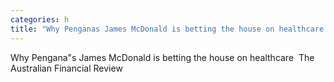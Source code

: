 ```yaml
---
categories: h
title: "Why Penganas James McDonald is betting the house on healthcare  The Australian Financial Review"
---
```

Why Pengana"s James McDonald is betting the house on healthcare&nbsp;&nbsp;The Australian Financial Review